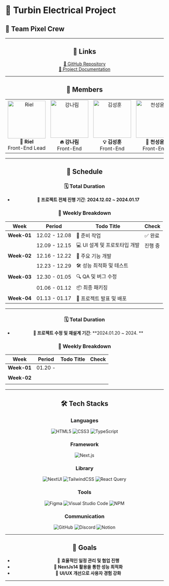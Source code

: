 # 🌟 **Turbin Electrical Project**

## 🎨 **Team Pixel Crew**

<div align="center">

---

## 🔗 **Links**

[📂 GitHub Repository](https://github.com/)  
[📑 Project Documentation](https://docs.google.com/)

---

## 👥 **Members**

<table align="center" style="text-align:center;">
  <tr>
    <td align="center">
      <a href="https://github.com/keeprok">
        <img src="https://avatars.githubusercontent.com/u/140785214?v=4" width="120px" height="120px" alt="Riel"/>
      </a>
      <br />
      <strong>👑 Riel</strong>
      <br />
      Front-End Lead
    </td>
    <td align="center">
      <a href="https://github.com/nrkcode">
        <img src="https://avatars.githubusercontent.com/u/59522067?v=4" width="120px" height="120px" alt="강나림"/>
      </a>
      <br />
      <strong>🔥 강나림</strong>
      <br />
      Front-End
    </td>
    <td align="center">
      <a href="https://github.com/Giradon">
        <img src="https://avatars.githubusercontent.com/u/100326052?v=4" width="120px" height="120px" alt="김성훈"/>
      </a>
      <br />
      <strong>💡 김성훈</strong>
      <br />
      Front-End
    </td>
    <td align="center">
      <a href="https://github.com/seongyun4359">
        <img src="https://avatars.githubusercontent.com/u/144205093?v=4" width="120px" height="120px" alt="천성윤"/>
      </a>
      <br />
      <strong>🚀 천성윤</strong>
      <br />
      Front-End
    </td>
  </tr>
</table>

---

## 📅 **Schedule**

### 🗓️ **Total Duration**

- **📅 프로젝트 전체 진행 기간**: **2024.12.02 ~ 2024.01.17**

### 📌 **Weekly Breakdown**

| **Week**    | **Period**    | **Todo Title**                | **Check** |
| ----------- | ------------- | ----------------------------- | --------- |
| **Week-01** | 12.02 - 12.08 | 🚧 준비 작업                  | ✅ 완료   |
|             | 12.09 - 12.15 | 💻 UI 설계 및 프로토타입 개발 | 진행 중   |
| **Week-02** | 12.16 - 12.22 | 🔨 주요 기능 개발             |           |
|             | 12.23 - 12.29 | 🛠️ 성능 최적화 및 테스트      |           |
| **Week-03** | 12.30 - 01.05 | 🔍 QA 및 버그 수정            |           |
|             | 01.06 - 01.12 | 📦 최종 패키징                |           |
| **Week-04** | 01.13 - 01.17 | 🚀 프로젝트 발표 및 배포      |           |

---

### 🗓️ **Total Duration**

- **📅 프로젝트 수정 및 재설계 기간**: **2024.01.20 ~ 2024. **

### 📌 **Weekly Breakdown**

| **Week**    | **Period** | **Todo Title** | **Check** |
| ----------- | ---------- | -------------- | --------- |
| **Week-01** | 01.20 -    |                |
|             |            |
| **Week-02** |            |                |           |
|             |            |                |

---

## 🛠️ **Tech Stacks**

### **Languages**

![HTML5](https://img.shields.io/badge/HTML5-E34F26?style=flat-square&logo=html5&logoColor=white) ![CSS3](https://img.shields.io/badge/CSS3-1572B6?style=flat-square&logo=css3&logoColor=white) ![TypeScript](https://img.shields.io/badge/TypeScript-3178C6?style=flat-square&logo=typescript&logoColor=white)

### **Framework**

![Next.js](https://img.shields.io/badge/Next.js-000?style=flat-square&logo=next.js&logoColor=white)

### **Library**

![NextUI](https://img.shields.io/badge/NextUI-000?style=flat-square&logo=nextui&logoColor=white) ![TailwindCSS](https://img.shields.io/badge/TailwindCSS-06B6D4?style=flat-square&logo=tailwindcss&logoColor=white) ![React Query](https://img.shields.io/badge/React%20Query-FF4154?style=flat-square&logo=reactquery&logoColor=white)

### **Tools**

![Figma](https://img.shields.io/badge/Figma-F24E1E?style=flat-square&logo=figma&logoColor=white) ![Visual Studio Code](https://img.shields.io/badge/Visual%20Studio%20Code-007ACC?style=flat-square&logo=visual-studio-code&logoColor=white) ![NPM](https://img.shields.io/badge/NPM-CB3837?style=flat-square&logo=npm&logoColor=white)

### **Communication**

![GitHub](https://img.shields.io/badge/GitHub-000000?style=flat-square&logo=github&logoColor=white) ![Discord](https://img.shields.io/badge/Discord-5865F2?style=flat-square&logo=discord&logoColor=white) ![Notion](https://img.shields.io/badge/Notion-000000?style=flat-square&logo=notion&logoColor=white)

---

## 🎯 **Goals**

- 📌 **효율적인 일정 관리 및 협업 진행**
- 🚀 **NextJs14 활용을 통한 성능 최적화**
- 🎨 **UI/UX 개선으로 사용자 경험 강화**

---

</div>
